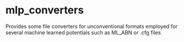 # mlp_converters
Provides some file converters for unconventional formats employed for several machine learned potentials such as ML_ABN or .cfg files
